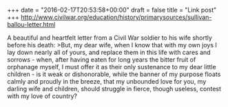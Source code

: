 +++
date = "2016-02-17T20:53:58+00:00"
draft = false
title = "Link post"
+++
http://www.civilwar.org/education/history/primarysources/sullivan-ballou-letter.html

A beautiful and heartfelt letter from a Civil War soldier to his wife shortly before his death: >But, my dear wife, when I know that with my own joys I lay down nearly all of yours, and replace them in this life with cares and sorrows - when, after having eaten for long years the bitter fruit of orphanage myself, I must offer it as their only sustenance to my dear little children - is it weak or dishonorable, while the banner of my purpose floats calmly and proudly in the breeze, that my unbounded love for you, my darling wife and children, should struggle in fierce, though useless, contest with my love of country?
